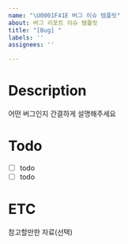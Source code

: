 ```yaml
---
name: "\U0001F41E 버그 이슈 템플릿"
about: 버그 리포트 이슈 템플릿
title: "[Bug] "
labels: ''
assignees: ''

---
```


# Description
어떤 버그인지 간결하게 설명해주세요

# Todo
 - [ ] todo
 - [ ] todo

# ETC
참고할만한 자료(선택)
